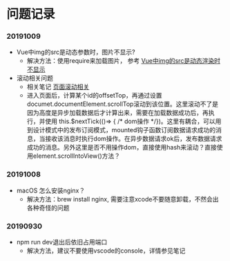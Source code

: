 
# 问题记录

### 20191009
- Vue中img的src是动态参数时，图片不显示?
  - 解决方法：使用require来加载图片， 参考 [Vue中img的src是动态渲染时不显示](https://blog.csdn.net/laishaojiang/article/details/80950995)
- 滚动相关问题
  - 相关笔记 [页面滚动相关](../笔记/页面滚动相关.md)
  - 进入页面后，计算某个id的offsetTop，再通过设置documet.documentElement.scrollTop滚动到该位置。这里滚动不了是因为高度是异步加载数据后才计算出来，需要在加载数据成功后，再执行，并使用 this.$nextTick(()=> { /* dom操作 */})。这里有耦合，可以用到设计模式中的发布订阅模式，mounted钩子函数订阅数据请求成功的消息，当接收该消息时执行dom操作。在异步数据请求ok后，发布数据请求成功的消息。另外这里是否不用操作dom，直接使用hash来滚动？直接使用element.scrollIntoView()方法？

### 20191008
- macOS 怎么安装nginx？
  - 解决方法：brew install nginx, 需要注意xcode不要随意卸载，不然会出各种奇怪的问题

### 20190930
- npm run dev退出后依旧占用端口
  - 解决方法，建议不要使用vscode的console，详情参见笔记

